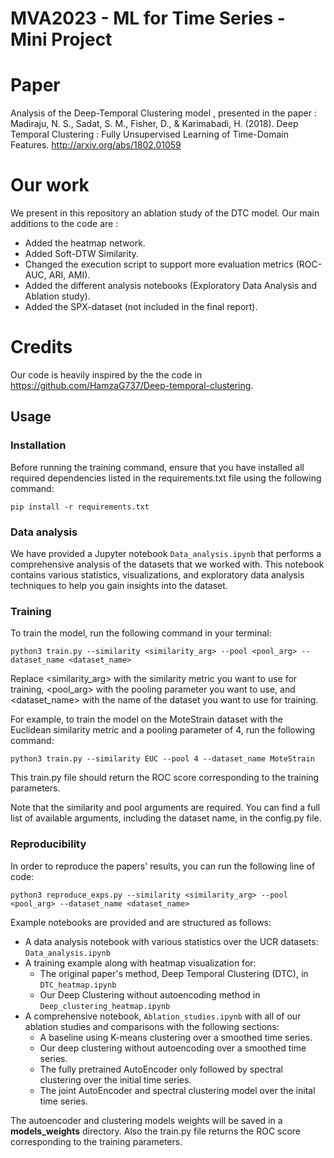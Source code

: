 # MVA2023 - ML for Time Series - Mini Project

# Paper

Analysis of the Deep-Temporal Clustering model , presented in the paper :
Madiraju, N. S., Sadat, S. M., Fisher, D., & Karimabadi, H. (2018). Deep Temporal Clustering : Fully Unsupervised Learning of Time-Domain Features. <http://arxiv.org/abs/1802.01059>

# Our work

We present in this repository an ablation study of the DTC model.
Our main additions to the code are :

* Added the heatmap network.
* Added Soft-DTW Similarity.
* Changed the execution script to support more evaluation metrics (ROC-AUC, ARI, AMI).
* Added the different analysis notebooks (Exploratory Data Analysis and Ablation study).
* Added the SPX-dataset (not included in the final report).

# Credits

Our code is heavily inspired by the the code in <https://github.com/HamzaG737/Deep-temporal-clustering>.

## Usage

### Installation

Before running the training command, ensure that you have installed all required dependencies listed in the requirements.txt file using the following command:

```shell
pip install -r requirements.txt
```

### Data analysis

We have provided a Jupyter notebook `Data_analysis.ipynb` that performs a comprehensive analysis of the datasets that we worked with. This notebook contains various statistics, visualizations, and exploratory data analysis techniques to help you gain insights into the dataset.

### Training

To train the model, run the following command in your terminal:

```shell
python3 train.py --similarity <similarity_arg> --pool <pool_arg> --dataset_name <dataset_name>
```

Replace <similarity_arg> with the similarity metric you want to use for training, <pool_arg> with the pooling parameter you want to use, and <dataset_name> with the name of the dataset you want to use for training.

For example, to train the model on the MoteStrain dataset with the Euclidean similarity metric and a pooling parameter of 4, run the following command:

```shell
python3 train.py --similarity EUC --pool 4 --dataset_name MoteStrain
```

This train.py file should return the ROC score corresponding to the training parameters.

Note that the similarity and pool arguments are required. You can find a full list of available arguments, including the dataset name, in the config.py file.

### Reproducibility

In order to reproduce the papers' results, you can run the following line of code:

```shell
python3 reproduce_exps.py --similarity <similarity_arg> --pool <pool_arg> --dataset_name <dataset_name>
```

Example notebooks are provided and are structured as follows:

<!-- not organized, maybe we can have bullet points with notebooks and small descriptions?  -->
* A data analysis notebook with various statistics over the UCR datasets: `Data_analysis.ipynb`
* A training example along with heatmap visualization for:
  * The original paper's method, Deep Temporal Clustering (DTC), in `DTC_heatmap.ipynb`
  * Our Deep Clustering without autoencoding method in `Deep_clustering_heatmap.ipynb`
* A comprehensive notebook, `Ablation_studies.ipynb` with all of our ablation studies and comparisons with the following sections:
  * A baseline using K-means clustering over a smoothed time series.
  * Our deep clustering without autoencoding over a smoothed time series.
  * The fully pretrained AutoEncoder only followed by spectral clustering over the initial time series.
  * The joint AutoEncoder and spectral clustering model over the inital time series.

The autoencoder and clustering models weights will be saved in a **models_weights** directory. Also the train.py file returns the ROC score corresponding to the training parameters.
